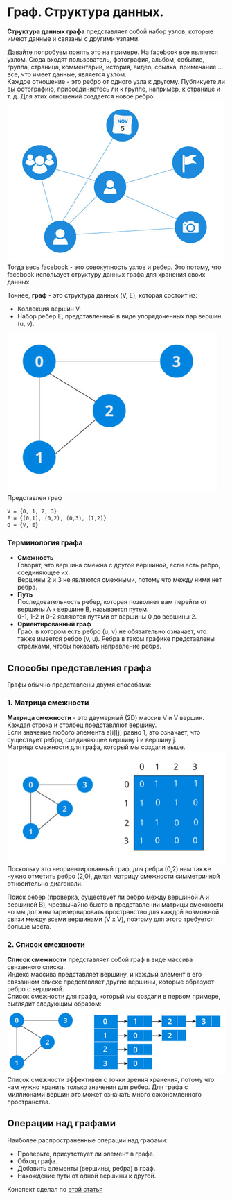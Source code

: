 # Граф. Структура данных.
__Структура данных графа__ представляет собой набор узлов, которые имеют данные и связаны с другими узлами.  

Давайте попробуем понять это на примере. На facebook все является узлом. Сюда входят пользователь, фотография, альбом, событие, группа, страница, комментарий, история, видео, ссылка, примечание ... все, что имеет данные, является узлом.  
Каждое отношение - это ребро от одного узла к другому. Публикуете ли вы фотографию, присоединяетесь ли к группе, например, к странице и т. д. Для этих отношений создается новое ребро.  
![](https://github.com/Chekunin/algorithms/blob/master/graph/graph-1.png)
Тогда весь facebook - это совокупность узлов и ребер. Это потому, что facebook использует структуру данных графа для хранения своих данных.  

Точнее, **граф** - это структура данных (V, E), которая состоит из:  
* Коллекция вершин V.
* Набор ребер E, представленный в виде упорядоченных пар вершин (u, v).

![](https://github.com/Chekunin/algorithms/blob/master/graph/graph-2.png)  
Представлен граф  
```
V = {0, 1, 2, 3}
E = {(0,1), (0,2), (0,3), (1,2)}
G = {V, E}
```
### Терминология графа
* **Смежность**  
Говорят, что вершина смежна с другой вершиной, если есть ребро, соединяющее их.  
Вершины 2 и 3 не являются смежными, потому что между ними нет ребра.  
* **Путь**  
Последовательность ребер, которая позволяет вам перейти от вершины A к вершине B, называется путем.  
0-1, 1-2 и 0-2 являются путями от вершины 0 до вершины 2.  
* **Ориентированный граф**  
Граф, в котором есть ребро (u, v) не обязательно означает, что также имеется ребро (v, u). Ребра в таком графике представлены стрелками, чтобы показать направление ребра.  

## Способы представления графа
Графы обычно представлены двумя способами:  
### 1. Матрица смежности
__Матрица смежности__ - это двумерный (2D) массив V и V вершин. Каждая строка и столбец представляют вершину.  
Если значение любого элемента a[i][j] равно 1, это означает, что существует ребро, соединяющее вершину i и вершину j.  
Матрица смежности для графа, который мы создали выше.  
![](https://github.com/Chekunin/algorithms/blob/master/graph/graph-3.png)  
Поскольку это неориентированный граф, для ребра (0,2) нам также нужно отметить ребро (2,0), делая матрицу смежности симметричной относительно диагонали.  

Поиск ребер (проверка, существует ли ребро между вершиной A и вершиной B), чрезвычайно быстр в представлении матрицы смежности, но мы должны зарезервировать пространство для каждой возможной связи между всеми вершинами (V x V), поэтому для этого требуется больше места.  

### 2. Список смежности
**Список смежности** представляет собой граф в виде массива связанного списка.  
Индекс массива представляет вершину, и каждый элемент в его связанном списке представляет другие вершины, которые образуют ребро с вершиной.  
Список смежности для графа, который мы создали в первом примере, выглядит следующим образом:  
![](https://github.com/Chekunin/algorithms/blob/master/graph/graph-4.png)  
Список смежности эффективен с точки зрения хранения, потому что нам нужно хранить только значения для ребер. Для графа с миллионами вершин это может означать много сэкономленного пространства.  

## Операции над графами
Наиболее распространенные операции над графами:  
* Проверьте, присутствует ли элемент в графе.
* Обход графа.
* Добавить элементы (вершины, ребра) в граф.
* Нахождение пути от одной вершины к другой.  

Конспект сделал по [этой статья](https://evileg.com/ru/post/492/)
